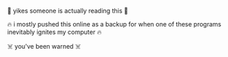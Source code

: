 😬 yikes someone is actually reading this 😬

🔥 i mostly pushed this online as a backup for when one of these programs inevitably ignites my computer 🔥

☠️ you've been warned ☠️
